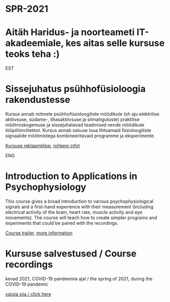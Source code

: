# SPR-2021
# Aitäh Haridus- ja noorteameti IT-akadeemiale, kes aitas selle kursuse teoks teha :)


EST

# Sissejuhatus psühhofüsioloogia rakendustesse


Kursus annab mitmete psühhofüsioloogiliste mõõdikute (sh aju elektrilise aktiivsuse, südame-, lihasaktiivsuse ja silmaliigutuste) praktilise mõõtmiskogemuse ja sissejuhatavad teadmised nende mõõdikute tööpõhimõtetest. Kursus annab oskuse luua lihtsamaid füsioloogiliste signaalide mõõtmistega kombineeritavaid programme ja eksperimente.

[Kursuse reklaamklipp](https://www.youtube.com/watch?v=ankLmtijDNE), [rohkem infot](https://ois2.ut.ee/#/courses/SVPH.00.058/version/cace951e-ffaa-58c4-ecf0-e446e0355b69/details)

ENG

# Introduction to Applications in Psychophysiology


This course gives a broad introduction to various psychophysiological signals and a first-hand experience with their measurement (including electrical activity of the brain, heart rate, muscle activity and eye movements). The course will teach how to create simpler programs and experiments that could be paired with the recordings.

[Course trailer](https://www.youtube.com/watch?v=ankLmtijDNE), [more information](https://ois2.ut.ee/#/courses/SVPH.00.058/version/cace951e-ffaa-58c4-ecf0-e446e0355b69/details)

# Kursuse salvestused  / Course recordings

kevad 2021, COVID-19 pandeemia ajal / the spring of 2021, during the COVID-19 pandemic 

[vajuta siia / click here](https://panopto.ut.ee/Panopto/Pages/Sessions/List.aspx?folderID=6cf1bfea-8290-41e0-9ddd-ace50126975c)

